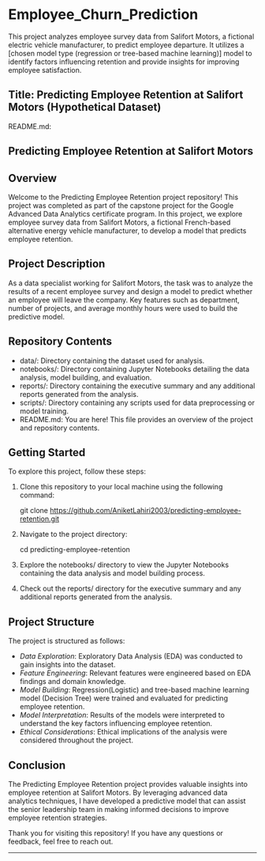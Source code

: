 # Employee_Churn_Prediction
This project analyzes employee survey data from Salifort Motors, a fictional electric vehicle manufacturer, to predict employee departure. It utilizes a [chosen model type (regression or tree-based machine learning)] model to identify factors influencing retention and provide insights for improving employee satisfaction.

## Title: Predicting Employee Retention at Salifort Motors (Hypothetical Dataset)

README.md:

## Predicting Employee Retention at Salifort Motors

## Overview

Welcome to the Predicting Employee Retention project repository! This project was completed as part of the capstone project for the  Google Advanced Data Analytics certificate program. In this project, we explore employee survey data from Salifort Motors, a fictional French-based alternative energy vehicle manufacturer, to develop a model that predicts employee retention.

## Project Description

As a data specialist working for Salifort Motors, the task was to analyze the results of a recent employee survey and design a model to predict whether an employee will leave the company. Key features such as department, number of projects, and average monthly hours were used to build the predictive model.

## Repository Contents

- data/: Directory containing the dataset used for analysis.
- notebooks/: Directory containing Jupyter Notebooks detailing the data analysis, model building, and evaluation.
- reports/: Directory containing the executive summary and any additional reports generated from the analysis.
- scripts/: Directory containing any scripts used for data preprocessing or model training.
- README.md: You are here! This file provides an overview of the project and repository contents.

## Getting Started

To explore this project, follow these steps:

1. Clone this repository to your local machine using the following command:

   
   git clone https://github.com/AniketLahiri2003/predicting-employee-retention.git
   

2. Navigate to the project directory:

   
   cd predicting-employee-retention
   

3. Explore the notebooks/ directory to view the Jupyter Notebooks containing the data analysis and model building process.

4. Check out the reports/ directory for the executive summary and any additional reports generated from the analysis.

## Project Structure

The project is structured as follows:

- *Data Exploration*: Exploratory Data Analysis (EDA) was conducted to gain insights into the dataset.
- *Feature Engineering*: Relevant features were engineered based on EDA findings and domain knowledge.
- *Model Building*: Regression(Logistic) and tree-based machine learning model (Decision Tree) were trained and evaluated for predicting employee retention.
- *Model Interpretation*: Results of the models were interpreted to understand the key factors influencing employee retention.
- *Ethical Considerations*: Ethical implications of the analysis were considered throughout the project.

## Conclusion

The Predicting Employee Retention project provides valuable insights into employee retention at Salifort Motors. By leveraging advanced data analytics techniques, I have developed a predictive model that can assist the senior leadership team in making informed decisions to improve employee retention strategies.

Thank you for visiting this repository! If you have any questions or feedback, feel free to reach out.

---
